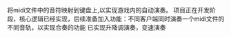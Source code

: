 将midi文件中的音符映射到键盘上,以实现游戏内的自动演奏。
项目正在开发阶段，核心逻辑已经实现，后续准备加入功能：不同客户端同时演奏一个midi文件的不同音轨，以实现合奏的功能
已实现升降调演奏，变速演奏
